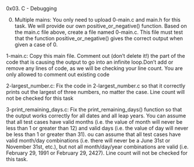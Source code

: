 0x03. C - Debugging

0. Multiple mains: You only need to upload 0-main.c and main.h for this task. We will provide our own positive_or_negative() function.
Based on the main.c file above, create a file named 0-main.c. This file must test that the function positive_or_negative() gives the correct output when given a case of 0.

1-main.c: Copy this main file. Comment out (don’t delete it!) the part of the code that is causing the output to go into an infinite loop.Don’t add or remove any lines of code, as we will be checking your line count. You are only allowed to comment out existing code

2-largest_number.c: Fix the code in 2-largest_number.c so that it correctly prints out the largest of three numbers, no matter the case.
Line count will not be checked for this task

3-print_remaining_days.c: Fix the print_remaining_days() function so that the output works correctly for all dates and all leap years.
You can assume that all test cases have valid months (i.e. the value of month will never be less than 1 or greater than 12) and valid days (i.e. the value of day will never be less than 1 or greater than 31).
ou can assume that all test cases have valid month/day combinations (i.e. there will never be a June 31st or November 31st, etc.), but not all month/day/year combinations are valid (i.e. February 29, 1991 or February 29, 2427).
Line count will not be checked for this task.



